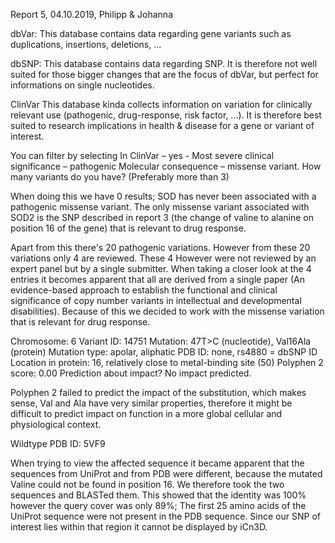 Report 5, 04.10.2019, Philipp & Johanna

dbVar:
This database contains data regarding gene variants such as duplications, insertions, deletions, ...

dbSNP:
This database contains data regarding SNP. It is therefore not well suited for those bigger changes that
are the focus of dbVar, but perfect for informations on single nucleotides.

ClinVar
This database kinda collects information on variation for clinically relevant use (pathogenic, drug-response, risk factor, ...).
It is therefore best suited to research implications in health & disease for a gene or variant of interest.



You can filter by selecting In ClinVar – yes - Most severe clinical significance – pathogenic Molecular consequence – missense variant. How many variants do you have? (Preferably more than 3)

When doing this we have 0 results; SOD has never been associated with a pathogenic missense variant.
The only missense variant associated with SOD2 is the SNP described in report 3 (the change of valine
to alanine on position 16 of the gene) that is relevant to drug response.

Apart from this there's 20 pathogenic variations. However from these 20 variations only 4 are reviewed. These 4 However
were not reviewed by an expert panel but by a single submitter. When taking a closer look at the 4 entries it becomes apparent that all are derived from a single paper (An evidence-based approach to establish the functional and clinical significance of copy number variants in intellectual and developmental disabilities).
Because of this we decided to work with the missense variation that is relevant for drug response.

Chromosome: 6
Variant ID: 14751
Mutation: 47T>C (nucleotide), Val16Ala (protein)
Mutation type: apolar, aliphatic
PDB ID: none, rs4880 = dbSNP ID
Location in protein: 16, relatively close to metal-binding site (50)
Polyphen 2 score: 0.00
Prediction about impact? No impact predicted.

Polyphen 2 failed to predict the impact of the substitution, which makes sense, Val and Ala have very similar properties, therefore it might be difficult to predict impact on function in a
more global cellular and physiological context.

Wildtype PDB ID: 5VF9


When trying to view the affected sequence it became apparent that the sequences from UniProt and from PDB were different, because the mutated Valine could not be found in position 16.
We therefore took the two sequences and BLASTed them. This showed that the identity was 100% however the query cover was only 89%; The first 25 amino acids of the UniProt sequence were
not present in the PDB sequence. Since our SNP of interest lies within that region it cannot be displayed by iCn3D.
